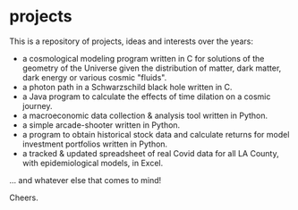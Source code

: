 # projects

This is a repository of projects, ideas and interests over the years:
  - a cosmological modeling program written in C for solutions of the geometry of the Universe given the distribution of matter, dark matter, dark energy or various cosmic "fluids".
  - a photon path in a Schwarzschild black hole written in C.
  - a Java program to calculate the effects of time dilation on a cosmic journey.
  - a macroeconomic data collection & analysis tool written in Python.
  - a simple arcade-shooter written in Python.
  - a program to obtain historical stock data and calculate returns for model investment portfolios written in Python.
  - a tracked & updated spreadsheet of real Covid data for all LA County, with epidemiological models, in Excel.
  
... and whatever else that comes to mind!

Cheers.

